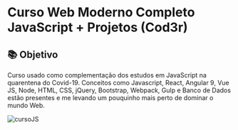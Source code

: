 # Curso Web Moderno Completo JavaScript + Projetos (Cod3r)
## 📚 Objetivo 
Curso usado como complementação dos estudos em JavaScript na quarentena do Covid-19. Conceitos como Javascript, React, Angular 9, Vue JS, Node, HTML, CSS, jQuery, Bootstrap, Webpack, Gulp e Banco de Dados estão presentes e me levando um pouquinho mais perto de dominar o mundo Web.


![cursoJS](https://user-images.githubusercontent.com/52963407/83954420-82cac200-a81f-11ea-8894-93c82f749737.jpg)
